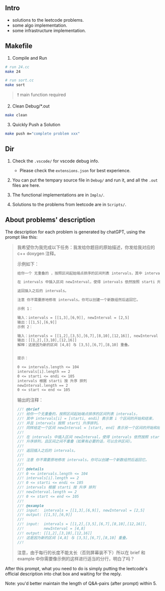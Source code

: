 
## Intro

- solutions to the leetcode problems.
- some algo implementation.
- some infrastructure implementation.

## Makefile

1. Compile and Run

```sh
# run 24.cc
make 24

# run sort.cc
make sort
```

> ❗ main function required


2. Clean Debug/*.out

```sh
make clean
```

3. Quickly Push a Solution 

```sh
make push m="complete problem xxx"
```

## Dir

1. Check the `.vscode/` for vscode debug info.
   - Please check the `extensions.json` for best experience.

2. You can put the tempary source file in `Debug/` and run it, and all the `.out` files are here.

3. The functional implementations are in `Impls/`.

4. Solutions to the problems from leetcode are in `Scripts/`.

## About problems' description

The description for each problem is generated by chatGPT, using the prompt like this:

> 
> 
> 我希望你为我完成以下任务：我发给你题目的原始描述，你发给我对应的 c++ doxygen 注释。
> 
> 示例如下：
> 
> ```txt
> 给你一个 无重叠的 ，按照区间起始端点排序的区间列表 intervals，其中 intervals[i] = [starti, endi] 表示第 i > 个区间的开始和结束，并且 intervals 按照 starti 升序排列。同样给定一个区间 newInterval = [start, end] 表示> 另一个区间的开始和结束。
> 
> 在 intervals 中插入区间 newInterval，使得 intervals 依然按照 starti 升序排列，且区间之间不重叠（如果有必要> 的话，可以合并区间）。
> 
> 返回插入之后的 intervals。
> 
> 注意 你不需要原地修改 intervals。你可以创建一个新数组然后返回它。
> 
> 示例 1：
> 
> 输入：intervals = [[1,3],[6,9]], newInterval = [2,5]
> 输出：[[1,5],[6,9]]
> 示例 2：
> 
> 输入：intervals = [[1,2],[3,5],[6,7],[8,10],[12,16]], newInterval = [4,8]
> 输出：[[1,2],[3,10],[12,16]]
> 解释：这是因为新的区间 [4,8] 与 [3,5],[6,7],[8,10] 重叠。
> 
> 
> 提示：
> 
> 0 <= intervals.length <= 104
> intervals[i].length == 2
> 0 <= starti <= endi <= 105
> intervals 根据 starti 按 升序 排列
> newInterval.length == 2
> 0 <= start <= end <= 105
> ```
> 
> 输出的注释：
> 
> ```cpp
> //! @brief 
> //! 给你一个无重叠的，按照区间起始端点排序的区间列表 intervals，
> //! 其中 intervals[i] = [starti, endi] 表示第 i 个区间的开始和结束，
> //! 并且 intervals 按照 starti 升序排列。
> //! 同样给定一个区间 newInterval = [start, end] 表示另一个区间的开始和结束。
> //! 
> //! 在 intervals 中插入区间 newInterval，使得 intervals 依然按照 starti 
> //! 升序排列，且区间之间不重叠（如果有必要的话，可以合并区间）。
> //!
> //! 返回插入之后的 intervals。
> //!
> //! 注意 你不需要原地修改 intervals。你可以创建一个新数组然后返回它。
> //! 
> //! @details 
> //! 0 <= intervals.length <= 104
> //! intervals[i].length == 2
> //! 0 <= starti <= endi <= 105
> //! intervals 根据 starti 按 升序 排列
> //! newInterval.length == 2
> //! 0 <= start <= end <= 105
> //! 
> //! @example 
> //! input:  intervals = [[1,3],[6,9]], newInterval = [2,5]
> //! output: [[1,5],[6,9]]
> //! 
> //! input:  intervals = [[1,2],[3,5],[6,7],[8,10],[12,16]], 
> //!         newInterval = [4,8]
> //! output: [[1,2],[3,10],[12,16]]
> //! 这是因为新的区间 [4,8] 与 [3,5],[6,7],[8,10] 重叠。
> //!
> ```
> 
> 注意，由于每行的长度不能太长（否则屏幕装不下）所以在 brief 和 example 中你需要像示例的这样进行适当的分行，明白了吗？


After this prompt, what you need to do is simply putting the leetcode's official description into chat box and waiting for the reply.

Note: you'd better maintain the length of Q&A-pairs (after prompt) within 5.
